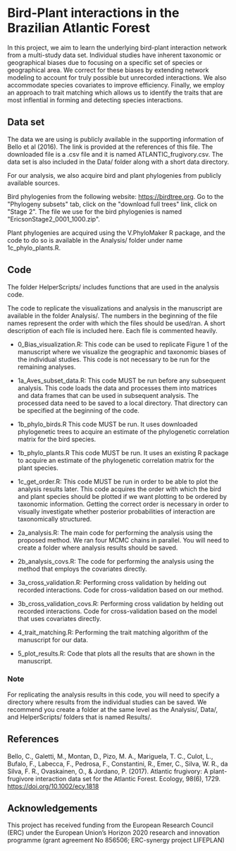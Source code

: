 # Bird-Plant interactions in the Brazilian Atlantic Forest

In this project, we aim to learn the underlying bird-plant interaction network from a multi-study
data set. Individual studies have inherent taxonomic or geographical biases due to focusing
on a specific set of species or geographical area. We correct for these biases by extending network
modeling to account for truly possible but unrecorded interactions. We also accommodate species
covariates to improve efficiency. Finally, we employ an approach to trait matching which allows us
to identify the traits that are most inflential in forming and detecting species interactions.

## Data set

The data we are using is publicly available in the supporting information of Bello et al (2016).
The link is provided at the references of this file. The downloaded file is a .csv file and it is
named ATLANTIC_frugivory.csv. The data set is also included in the Data/ folder along with a short
data directory.

For our analysis, we also acquire bird and plant phylogenies from publicly available sources.

Bird phylogenies from the following website: https://birdtree.org. Go to the "Phylogeny subsets"
tab, click on the "download full trees" link, click on "Stage 2". The file we use for the bird phylogenies is named "EricsonStage2_0001_1000.zip".

Plant phylogenies are acquired using the V.PhyloMaker R package, and the code to do so is available
in the Analysis/ folder under name 1c_phylo_plants.R.

## Code

The folder HelperScripts/ includes functions that are used in the analysis code.

The code to replicate the visualizations and analysis in the manuscript are available in the
folder Analysis/. The numbers in the beginning of the file names represent the order with which
the files should be used/ran. A short description of each file is included here. Each file is
commented heavily.

- 0_Bias_visualization.R: This code can be used to replicate Figure 1 of the manuscript where we
visualize the geographic and taxonomic biases of the individual studies. This code is not
necessary to be run for the remaining analyses.

- 1a_Aves_subset_data.R: This code MUST be run before any subsequent analysis. This code loads
the data and processes them into matrices and data frames that can be used in subsequent analysis.
The processed data need to be saved to a local directory. That directory can be specified at the
beginning of the code.

- 1b_phylo_birds.R This code MUST be run. It uses downloaded phylogenetic trees to acquire an
estimate of the phylogenetic correlation matrix for the bird species.

- 1b_phylo_plants.R This code MUST be run. It uses an existing R package to acquire an estimate
of the phylogenetic correlation matrix for the plant species.

- 1c_get_order.R: This code MUST be run in order to be able to plot the analysis results later.
This code acquires the order with which the bird and plant species should be plotted if we want
plotting to be ordered by taxonomic information. Getting the correct order is necessary in order
to visually investigate whether posterior probabilities of interaction are taxonomically
structured.

- 2a_analysis.R: The main code for performing the analysis using the proposed method. We ran four
MCMC chains in parallel. You will need to create a folder where analysis results should be saved.

- 2b_analysis_covs.R: The code for performing the analysis using the method that employs the
covariates directly.

- 3a_cross_validation.R: Performing cross validation by helding out recorded interactions.
Code for cross-validation based on our method.

- 3b_cross_validation_covs.R: Performing cross validation by helding out recorded interactions.
Code for cross-validation based on the model that uses covariates directly.

- 4_trait_matching.R: Performing the trait matching algorithm of the manuscript for our data.

- 5_plot_results.R: Code that plots all the results that are shown in the manuscript.

### Note

For replicating the analysis results in this code, you will need to specify a directory where
results from the individual studies can be saved. We recommend you create a folder at the same
level as the Analysis/, Data/, and HelperScripts/ folders that is named Results/.

## References

Bello, C., Galetti, M., Montan, D., Pizo, M. A., Mariguela, T. C., Culot, L.,
Bufalo, F., Labecca, F., Pedrosa, F., Constantini, R., Emer, C., Silva, W.
R., da Silva, F. R., Ovaskainen, O., & Jordano, P. (2017). Atlantic frugivory:
A plant-frugivore interaction data set for the Atlantic Forest.
Ecology, 98(6), 1729. https://doi.org/10.1002/ecy.1818

## Acknowledgements

This project has received funding from the European Research Council (ERC) under the European Union’s Horizon 2020 research and innovation programme (grant agreement No 856506; ERC-synergy project LIFEPLAN)
